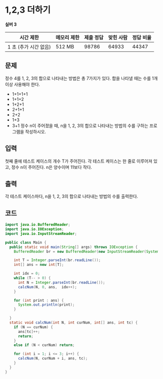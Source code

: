 # 1,2,3 더하기

**실버 3**

|시간 제한	|메모리 제한	|제출	정답	|맞힌 사람	|정답 비율|
|---|---|---|---|---|
|1 초 (추가 시간 없음)	|512 MB|	98786	|64933|	44347|	64.096%|


## 문제 

정수 4를 1, 2, 3의 합으로 나타내는 방법은 총 7가지가 있다. 합을 나타낼 때는 수를 1개 이상 사용해야 한다.

- 1+1+1+1
- 1+1+2
- 1+2+1
- 2+1+1
- 2+2
- 1+3
- 3+1
정수 n이 주어졌을 때, n을 1, 2, 3의 합으로 나타내는 방법의 수를 구하는 프로그램을 작성하시오.

## 입력 

첫째 줄에 테스트 케이스의 개수 T가 주어진다. 각 테스트 케이스는 한 줄로 이루어져 있고, 정수 n이 주어진다. n은 양수이며 11보다 작다.

## 출력

각 테스트 케이스마다, n을 1, 2, 3의 합으로 나타내는 방법의 수를 출력한다.

## 코드 

```java
import java.io.BufferedReader;
import java.io.IOException;
import java.io.InputStreamReader;

public class Main {
  public static void main(String[] args) throws IOException {
    BufferedReader br = new BufferedReader(new InputStreamReader(System.in));

    int T = Integer.parseInt(br.readLine());
    int[] ans = new int[T];

    int idx = 0;
    while (T-- > 0) {
      int N = Integer.parseInt(br.readLine());
      calcNum(N, 0, ans,  idx++);
    }

    for (int print : ans) {
      System.out.println(print);
    }

  }
  static void calcNum(int N, int curNum, int[] ans, int tc) {
    if (N == curNum) {
      ans[tc]++;
      return;
    }
    else if (N < curNum) return;

    for (int i = 1; i <= 3; i++) {
      calcNum(N, curNum + i, ans, tc);
    }
  }
}
```